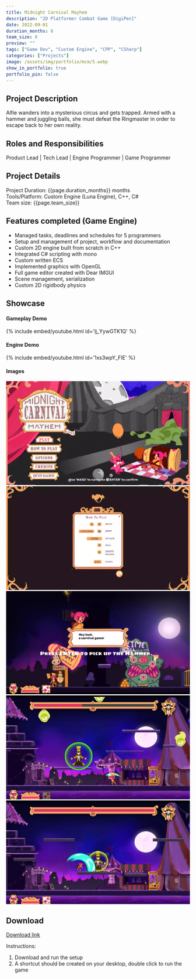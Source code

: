 ```yaml
---
title: Midnight Carnival Mayhem 
description: "2D Platformer Combat Game [DigiPen]"
date: 2022-09-01
duration_months: 8
team_size: 8
preview: ""
tags: ["Game Dev", "Custom Engine", "CPP", "CSharp"]
categories: ["Projects"]
image: /assets/img/portfolio/mcm/5.webp
show_in_portfolio: true
portfolio_pin: false
---
```


## **Project Description**
Alfie wanders into a mysterious circus and gets trapped. Armed with a hammer and juggling balls, she must defeat the Ringmaster in order to escape back to her own reality.

## **Roles and Responsibilities**
Product Lead | Tech Lead | Engine Programmer | Game Programmer  

## **Project Details**
Project Duration: {{page.duration_months}} months  
Tools/Platform: Custom Engine (Luna Engine), C++, C#  
Team size: {{page.team_size}}  

## Features completed (Game Engine)  
- Managed tasks, deadlines and schedules for 5 programmers
- Setup and management of project, workflow and documentation
- Custom 2D engine built from scratch in C++
- Integrated C# scripting with mono
- Custom written ECS
- Implemented graphics with OpenGL
- Full game editor created with Dear IMGUI 
- Scene management, serialization
- Custom 2D rigidbody physics

## **Showcase**
#### Gameplay Demo  
{% include embed/youtube.html id='lj_YywGTK1Q' %}  

#### Engine Demo  
{% include embed/youtube.html id='1xs3wpY_FlE' %}  

#### Images  
![](/assets/img/portfolio/mcm/1.webp)  
![](/assets/img/portfolio/mcm/2.webp)  
![](/assets/img/portfolio/mcm/3.webp)  
![](/assets/img/portfolio/mcm/4.webp)  
![](/assets/img/portfolio/mcm/5.webp)  

## **Download**
[Download link](https://drive.google.com/file/d/1bI09hRrFn5VdHTvSNgKCFBEsK6EWxQfi/view?usp=drive_link)  

 Instructions:
 1. Download and run the setup
 2. A shortcut should be created on your desktop, double click to run the game
